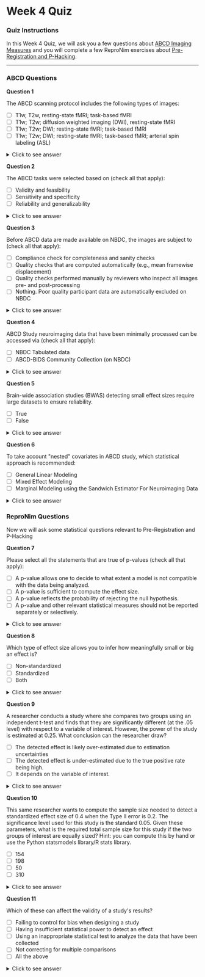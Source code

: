 # Week 4 Quiz 

### Quiz Instructions

In this Week 4 Quiz, we will ask you a few questions about [ABCD Imaging Measures](https://youtu.be/I7Y6jmDMDlE) and you will complete a few ReproNim exercises about [Pre-Registration and P-Hacking](https://youtu.be/Bz8_AVXI5c8).

*** 

### ABCD Questions 

**Question 1**

The ABCD scanning protocol includes the following types of images:

- [ ] T1w, T2w, resting-state fMRI; task-based fMRI
- [ ] T1w; T2w; diffusion weighted imaging (DWI), resting-state fMRI
- [ ] T1w; T2w; DWI; resting-state fMRI; task-based fMRI
- [ ] T1w; T2w; DWI; resting-state fMRI; task-based fMRI; arterial spin labeling (ASL) 

<details>
<summary>Click to see answer</summary>

T1w; T2w; DWI; resting-state fMRI; task-based fMRI

***

</details>

**Question 2**

The ABCD tasks were selected based on (check all that apply):

- [ ] Validity and feasibility
- [ ] Sensitivity and specificity
- [ ] Reliability and generalizability

<details>
<summary>Click to see answer</summary>

Validity and feasibility

Sensitivity and specificity

Reliability and generalizability

***

</details>


**Question 3**

Before ABCD data are made available on NBDC, the images are subject to (check all that apply):

- [ ] Compliance check for completeness and sanity checks
- [ ] Quality checks that are computed automatically (e.g., mean framewise displacement)
- [ ] Quality checks performed manually by reviewers who inspect all images pre- and post-processing
- [ ] Nothing. Poor quality participant data are automatically excluded on NBDC

<details>
<summary>Click to see answer</summary>

Compliance check for completeness and sanity checks

Quality checks that are computed automatically (e.g., mean framewise displacement)

Quality checks performed manually by reviewers who inspect all images pre- and post-processing

***

</details>

**Question 4**

ABCD Study neuroimaging data that have been minimally processed can be accessed via (check all that apply):

- [ ] NBDC Tabulated data
- [ ] ABCD-BIDS Community Collection (on NBDC)

<details>
<summary>Click to see answer</summary>

NBDC Tabulated data

ABCD-BIDS Community Collection (on NBDC)

***

</details>


**Question 5**

Brain-wide association studies (BWAS) detecting small effect sizes require large datasets to ensure reliability.

- [ ] True
- [ ] False

<details>
<summary>Click to see answer</summary>

True

***

</details>

**Question 6**

To take account "nested" covariates in ABCD study, which statistical approach is recommended:

- [ ] General Linear Modeling
- [ ] Mixed Effect Modeling
- [ ] Marginal Modeling using the Sandwich Estimator For Neuroimaging Data

<details>
<summary>Click to see answer</summary>

Marginal Modeling using the Sandwich Estimator For Neuroimaging Data

***

</details>

### ReproNim Questions 

Now we will ask some statistical questions relevant to Pre-Registration and P-Hacking

**Question 7**

Please select all the statements that are true of p-values (check all that apply):

- [ ] A p-value allows one to decide to what extent a model is not compatible with the data being analyzed.
- [ ] A p-value is sufficient to compute the effect size.
- [ ] A p-value reflects the probability of rejecting the null hypothesis.
- [ ] A p-value and other relevant statistical measures should not be reported separately or selectively.

<details>
<summary>Click to see answer</summary>

A p-value allows one to decide to what extent a model is not compatible with the data being analyzed.

A p-value and other relevant statistical measures should not be reported separately or selectively.

*** 
</details>

**Question 8**

Which type of effect size allows you to infer how meaningfully small or big an effect is?

- [ ] Non-standardized
- [ ] Standardized
- [ ] Both

<details>
<summary>Click to see answer</summary>

Standardized

*** 
</details>

**Question 9**

A researcher conducts a study where she compares two groups using an independent t-test and finds that they are significantly different (at the .05 level) with respect to a variable of interest. However, the power of the study is estimated at 0.25. What conclusion can the researcher draw?

- [ ] The detected effect is likely over-estimated due to estimation uncertainties
- [ ] The detected effect is under-estimated due to the true positive rate being high.
- [ ] It depends on the variable of interest.

<details>
<summary>Click to see answer</summary>

The detected effect is likely over-estimated due to estimation uncertainties

*** 
</details>

**Question 10**

This same researcher wants to compute the sample size needed to detect a standardized effect size of 0.4 when the Type II error is 0.2. The significance level used for this study is the standard 0.05. Given these parameters, what is the required total sample size for this study if the two groups of interest are equally sized? Hint: you can compute this by hand or use the Python statsmodels library/R stats library. 

- [ ] 154
- [ ] 198
- [ ] 50
- [ ] 310

<details>
<summary>Click to see answer</summary>

Both R and Python can be used to solve this problem and get the answer for the sample size of ONE of the groups, i.e. to get the final answer, we need to multiply the answer by two since we know the groups are equally sized. 

**Solution in Python**

```
> from statsmodels.stats.power import tt_ind_solve_power
> tt_ind_solve_power(effect_size=0.4, alpha=0.05, power=0.8, alternative='two-sided')
99.08032683981143
```

Note: The [statsmodels](https://www.statsmodels.org/stable/index.html) package is a really handy Python library for all sorts of statistical modelling. The `tt_ind_solve_power` function allows you to solve for any parameter 
of the power of a two sample t-test so long as the other parameters are provided. As with the analogous R function, the value returned for `n` is the sample size for one of the groups.

**Solution in R**
```
> library(pwr)
> pwr.t.test(d=0.4, power=0.8, sig.level=0.05)
    Two-sample t test power calculation 
            n = 99.08032
            d = 0.4
    sig.level = 0.05
            power = 0.8
    alternative = two.sided
NOTE: n is number in *each* group
```

Note: In R the `pwr` library can be used in much the same way that the `stats.power` submodule from `statsmodels` is used. 

*** 
</details>

**Question 11**

Which of these can affect the validity of a study's results?

- [ ] Failing to control for bias when designing a study
- [ ] Having insufficient statistical power to detect an effect
- [ ] Using an inappropriate statistical test to analyze the data that have been collected
- [ ] Not correcting for multiple comparisons
- [ ] All the above

<details>
<summary>Click to see answer</summary>

All the above

*** 
</details>
